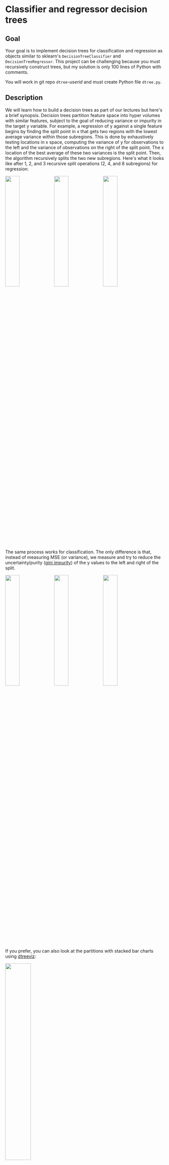 # Classifier and regressor decision trees

## Goal

Your goal is to implement decision trees for classification and regression as objects similar to sklearn's `DecisionTreeClassifier` and `DecisionTreeRegressor`.  This project can be challenging because you must recursively construct trees, but my solution is only 100 lines of Python with comments.

You will work in git repo `dtree`-*userid* and must create Python file `dtree.py`.

## Description

We will learn how to build a decision trees as part of our lectures but here's a brief synopsis. Decision trees partition feature space into hyper volumes with similar features, subject to the goal of reducing variance or impurity in the target y variable. For example, a regression of y against a single feature begins by finding the split point in x that gets two regions with the lowest average variance within those subregions. This is done by exhaustively testing locations in x space, computing the variance of y for observations to the left and the variance of observations on the right of the split point. The x location of the best average of these two variances is the split point. Then, the algorithm recursively splits the two new subregions. Here's what it looks like after 1, 2, and 3 recursive split operations (2, 4, and 8 subregions) for regression:

<img src="images/cars-1.svg" width="30%"> <img src="images/cars-2.svg" width="30%"> <img src="images/cars-3.svg" width="30%">

The same process works for classification. The only difference is that, instead of measuring MSE (or variance), we measure and try to reduce the uncertainty/purity ([gini impurity](https://en.wikipedia.org/wiki/Decision_tree_learning#Gini_impurity)) of the y values to the left and right of the split.

<img src="images/iris-1.svg" width="30%"> <img src="images/iris-2.svg" width="30%"> <img src="images/iris-3.svg" width="30%">

If you prefer, you can also look at the partitions with stacked bar charts using [dtreeviz](https://github.com/parrt/dtreeviz):
 
 <img src="images/iris-1-bar.svg" width="40%">

When moving beyond a single feature, during training, the decision tree must choose not only the split value but also the feature to test. Again, it exhaustively tries all combinations of features and feature values, looking for the lowest variance (regression) or highest purity (classification) to the left and right of the candidate split value. For example, here is what feature space looks like for 2 features from the mtcars data set:

<img src="https://user-images.githubusercontent.com/178777/49104999-4edb0d80-f234-11e8-9010-73b7c0ba5fb9.png" width="50%">

And, from the IRIS data set, here is what partitioning looks like for two of those features for classification purposes.

<img src="images/iris-2D-1.svg" width="40%"> <img src="images/iris-2D-2.svg" width="40%">

For 1 feature, we get ranges as hyper volumes. For 2 features, we get rectangular regions, and for 3 features we get rectangular volumes, etc... After that it's impossible to visualize but the same process holds. Partition the feature space into hyper volumes while trying to reduce variance or impurity in y after each split.

If you record the sequence of splits, you get a binary tree. For example, here is the classification tree for IRIS

<img src="https://github.com/parrt/dtreeviz/raw/master/testing/samples/iris-TD-2.svg?sanitize=true" width="40%">

### Functions and objects to build

First, define two classes that will represent the objects in your decision trees. You can build them however you want and put them anywhere in `dtree.py`, but here's the outline of how I built mine:

```
class DecisionNode:
    def __init__(self, col, split, lchild, rchild):
        self.col = col
        self.split = split
        self.lchild = lchild
        self.rchild = rchild

    def predict(self, x_test):
        # Make decision based upon x_test[col] and split
        ...
```

```
class LeafNode:
    def __init__(self, y, prediction):
        "Create leaf node from y values and prediction; prediction is mean(y) or mode(y)"
        self.n = len(y)
        self.prediction = prediction

    def predict(self, x_test):
        # return prediction
        ...
```

You can define your own objects, but make sure that your tree nodes respond to function `t.predict(x)` for some tree node `t` and 1D feature vector `x`.  In other words, calling `t.predict()` will invoke `DecisionNode.predict()` or `LeafNode.predict()`, depending on the type of `t`. Those classes define the interior and leaf nodes of your decision trees. Now, we need objects to represent the regressors and classifiers. 

As we talked about, regressor and classifier implementation is virtually identical. The only difference is the loss function, MSE or gini impurity, and the prediction stored in leaves (mean or mode). We can squirrel away all of that common functionality in a generic `DecisionTree621` class:

```
class DecisionTree621:
    def __init__(self, min_samples_leaf=1, loss=None):
        self.min_samples_leaf = min_samples_leaf
        self.loss = loss # loss function; either np.std or gini

    def fit(self, X, y):
        """
        Create a decision tree fit to (X,y) and save as self.root, the root of
        our decision tree, for either a classifier or regressor.  Leaf nodes for classifiers
        predict the most common class (the mode) and regressors predict the average y
        for samples in that leaf.  
              
        This function is a wrapper around fit_() that just stores the tree in self.root.
        """
        self.root = self.fit_(X, y)
        
    def fit_(self, X, y):
        """
        Recursively create and return a decision tree fit to (X,y) for
        either a classifier or regressor.  This function should call self.create_leaf(X,y)
        to create the appropriate leaf node, which will invoke either
        RegressionTree621.create_leaf() or ClassifierTree621. create_leaf() depending
        on the type of self.
        
        This function is not part of the class "interface" and is for internal use, but it
        embodies the decision tree fitting algorithm.

        (Make sure to call fit_() not fit() recursively.)
        """
        ...
        
    def predict(self, X_test):
        """
        Make a prediction for each record in X_test and return as array.
        This method is inherited by RegressionTree621 and ClassifierTree621 and
        works for both without modification!
        """
        ...
```

Then, the `RegressionTree621` can *inherit* the `fit` and `predict` methods from `DecisionTree621`:

```
class RegressionTree621(DecisionTree621):
    def __init__(self, min_samples_leaf=1):
        super().__init__(min_samples_leaf, loss=np.std)
    def score(self, X_test, y_test):
        "Return the R^2 of y_test vs predictions for each record in X_test"
        ...
    def create_leaf(self, y):
        """
        Return a new LeafNode for regression, passing y and mean(y) to
        the LeafNode constructor.
        """
        ...
```

In essence, we are designing a new class as it differs from the parent class. We are inheriting `fit` and `predict` methods and defining `score` and `create_leaf`.

`ClassifierTree621` also inherits from methods from `DecisionTree621`:

```
class ClassifierTree621(DecisionTree621):
    def __init__(self, min_samples_leaf=1):
        super().__init__(min_samples_leaf, loss=gini)
    def score(self, X_test, y_test):
        "Return the accuracy_score() of y_test vs predictions for each record in X_test"
        ...
    def create_leaf(self, y):
        """
        Return a new LeafNode for classification, passing y and mode(y) to
        the LeafNode constructor.
        """
        ...
```

All of this object-oriented programming mumbo-jumbo is a bit overwhelming at first, but it's crucial to implementing models that look like sklearn models.  It also makes it easier to use these models when they are classes. 

Object-oriented programming is probably unfamiliar to you, but there is plenty of material on the web (most of it is crap though).  You can check out [my OO summary](https://github.com/parrt/msds501/blob/master/notes/OO.ipynb), which sucks slightly less than other stuff on the web. 

You must also need a function that implements the gini impurity score, as shown at Wikipedia:

```
def gini(y):
    "Return the gini impurity score for values in y"
```

It is passed to the `DecisionTree621` constructor by `ClassifierTree621`'s constructor as the loss function.

### Training algorithm

The training algorithm, embodied by function `fit_()`, exhaustively tries combinations of features and feature values, looking for an optimal split.  The optimal split is one that splits a feature space for one feature into two sub-regions and the average variance (regression) or impurity (classification) is lower than that of the current node's observations *and* any other feature/value split.  

The first decision node is created by looking at the entire set of training records in X, y. Once split into two regions, training recursively splits those two regions. In this way, different subsamples of the training data are examined to create the decision nodes of the tree. If every decision node split the current set of samples exactly in half, than the height of the tree would be roughly `log(len(X))`.  Training returns a leaf node when there are less than or equal to `min_samples_leaf` observations in a subsample.

The algorithm looks like this:

<img src="images/fit.png" width="60%">

Finding the optimal split looks like this:

<img src="images/bestsplit.png" width="65%">

In our case, for speed reasons (and to improve generality), we're going to pick a subset of all possible split values.

<img src="images/bestsplit-subset.png" width="70%">

We could also improve generality by picking splits midway *between* X values rather than at X values, but that means sorting or scanning values looking for the nearest value less than the split point.

### Prediction algorithm

To make a prediction for a feature vector *x*, we start at the root node and descend through the decision nodes to the appropriate leaf. At each decision node, we test a specific variable's value against the split value stored in the decision node. If the variable's value is less than or equal to the split value, prediction descends down the left child. Otherwise, it descends down the right child. Upon reaching a leaf, we predict either the most common class or the average value among the *y* targets associated with that leaf. Here is the algorithm:

<img src="images/predict.png" width="57%">

In our project, we are breaking up this algorithm actually into two main parts, one for the decision nodes and one for the leaves. That is why you see the same method repeated in the class definitions associated with binary trees:

```
class DecisionNode
    def predict(self, x_test):
        # Make decision based upon x_test[col] and split
        # lines 6 and 7 from predict() algorithm above

class LeafNode:
    def predict(self, x_test):
        # return prediction passed to constructor of LeafNode
        # lines 3,4 from algorithm above
```

The `DecisionNode.predict()` method invokes `predict()` on the left or right child depending on `x_test`'s values.  The leaf node just returns the prediction (mean or mode) passed into the constructot for `LeafNode`, so it deviates a bit from the `predict()` algorithm.  

## Getting started

1. Download the [test script](https://github.com/parrt/msds621/tree/master/projects/dtree)
2. Create blank script file `dtree.py` with perhaps `import numpy as np` as starter code
3. Cut/paste my definitions of `DecisionNode` and `LeafNode` into `dtree.py` if you plan on using those, but you are free to use your own binary tree implementation
4. Add the files to your repository, commit, and push back to github. 

In this way, you have started on the project without actually having to do any work. Getting over inertia is an important step in any project.
 
## Deliverables

In your github repo `dtree`-*userid*, you must provide the `dtree.py` file at the root of the repository directory.  It must have the `RegressionTree621` and `ClassifierTree621` classes as well as the decision tree node classes; basically all of your code will be in this file. My test script will import all functions and classes.

I will copy in clean versions of the test scripts before grading your projects.

## Evaluation

Your code will be tested using the unit tests provided to you as part of this project. There are two regression and three classification toy data sets. Hopefully, getting even one of the tests to pass means you will get all of the test to pass. Each `test_dtree.py` test failure costs 10%.

I also have created a hidden test on a different data set and failing it costs 15% of your grade.

```
$ python -m pytest -v test_dtree.py 
================================ test session starts =================================
platform darwin -- Python 3.7.1, pytest-4.0.2, py-1.7.0, pluggy-0.8.0 -- ...
cachedir: .pytest_cache
rootdir: /Users/parrt/courses/msds621-private/projects/dtree, inifile:
plugins: remotedata-0.3.1, openfiles-0.3.1, doctestplus-0.2.0, arraydiff-0.3
collected 7 items                                                                    

test_dtree.py::test_boston PASSED                                              [ 14%]
test_dtree.py::test_boston_min_samples_leaf PASSED                             [ 28%]
test_dtree.py::test_california_housing PASSED                                  [ 42%]
test_dtree.py::test_iris PASSED                                                [ 57%]
test_dtree.py::test_wine PASSED                                                [ 71%]
test_dtree.py::test_wine_min_samples_leaf PASSED                               [ 85%]
test_dtree.py::test_breast_cancer PASSED                                       [100%]

============================= 7 passed in 28.53 seconds ==============================
```

*My test script completes in less than 30 seconds and I will take off 10% if your test takes longer than one minute. Please pay attention to efficiency.*